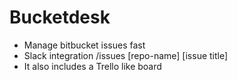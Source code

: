 # Bucketdesk

- Manage bitbucket issues fast
- Slack integration /issues [repo-name] [issue title]
- It also includes a Trello like board